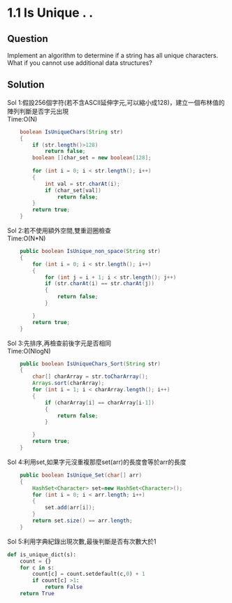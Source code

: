 # 1.1 Is Unique . .

## Question
Implement an algorithm to determine if a string has all unique characters. What if you cannot use additional data structures?


## Solution

Sol 1:假設256個字符(若不含ASCII延伸字元,可以縮小成128)，建立一個布林值的陣列判斷是否字元出現</br>
Time:O(N)
``` java
    boolean IsUniqueChars(String str)
    {
        if (str.length()>128)
            return false;
        boolean []char_set = new boolean[128];
        
        for (int i = 0; i < str.length(); i++)
        {
            int val = str.charAt(i);
            if (char_set[val])
                return false;
        }
        return true;
    }

```

Sol 2:若不使用額外空間,雙重迴圈檢查</br>
Time:O(N*N)

``` java
    public boolean IsUnique_non_space(String str)
    {  
        for (int i = 0; i < str.length(); i++)
        {  
            for (int j = i + 1; i < str.length(); j++)
            if (str.charAt(i) == str.charAt(j))
            {
                return false;
            }

        }
        return true;
    }
```    

Sol 3:先排序,再檢查前後字元是否相同</br>
Time:O(NlogN) 
``` java
    public boolean IsUniqueChars_Sort(String str)
    {        
        char[] charArray = str.toCharArray();
        Arrays.sort(charArray);
        for (int i = 1; i < charArray.length(); i++)
        {           
            if (charArray[i] == charArray[i-1])
            {
                return false;
            }

        }
        return true;
    }
```   
Sol 4:利用set,如果字元沒重複那麼set(arr)的長度會等於arr的長度

``` java
    public boolean IsUnique_Set(char[] arr)
    {        
        HashSet<Character> set=new HashSet<Character>();   
        for (int i = 0; i < arr.length; i++)
        {     
            set.add(arr[i]);  
        }        
        return set.size() == arr.length;
    } 

```

Sol 5:利用字典紀錄出現次數,最後判斷是否有次數大於1

``` python
def is_unique_dict(s):
    count = {}
    for c in s:
        count[c] = count.setdefault(c,0) + 1
        if count[c] >1:
            return False	
    return True

```

